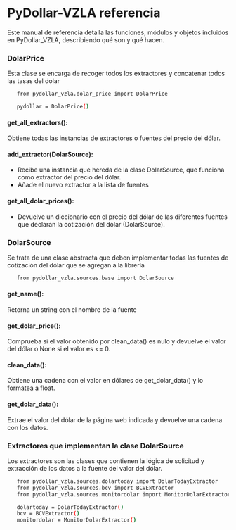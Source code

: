 # PyDollar-VZLA referencia

Este manual de referencia detalla las funciones, módulos y objetos incluidos en PyDollar_VZLA, describiendo qué son y qué hacen.

### DolarPrice
Esta clase se encarga de recoger todos los extractores y concatenar todos las tasas del dolar
```bash
   from pydollar_vzla.dolar_price import DolarPrice

   pydollar = DolarPrice()
```
#### get_all_extractors():
Obtiene todas las instancias de extractores o fuentes del precio del dólar.
#### add_extractor(DolarSource):
- Recibe una instancia que hereda de la clase DolarSource, que funciona como extractor del precio del dólar.
- Añade el nuevo extractor a la lista de fuentes
#### get_all_dolar_prices():
- Devuelve un diccionario con el precio del dólar de las diferentes fuentes que declaran la cotización del dólar (DolarSource).

### DolarSource

Se trata de una clase abstracta que deben implementar todas las fuentes de cotización del dólar que se agregan a la librería

```bash
   from pydollar_vzla.sources.base import DolarSource
```
#### get_name():
Retorna un string con el nombre de la fuente
#### get_dolar_price():
Comprueba si el valor obtenido por clean_data() es nulo y devuelve el valor del dólar o None si el valor es <= 0.
#### clean_data():
Obtiene una cadena con el valor en dólares de get_dolar_data() y lo formatea a float.
#### get_dolar_data():
Extrae el valor del dólar de la página web indicada y devuelve una cadena con los datos.

### Extractores que implementan la clase DolarSource

Los extractores son las clases que contienen la lógica de solicitud y extracción de los datos a la fuente del valor del dólar.

```bash
   from pydollar_vzla.sources.dolartoday import DolarTodayExtractor
   from pydollar_vzla.sources.bcv import BCVExtractor
   from pydollar_vzla.sources.monitordolar import MonitorDolarExtractor

   dolartoday = DolarTodayExtractor()
   bcv = BCVExtractor()
   monitordolar = MonitorDolarExtractor()
```
